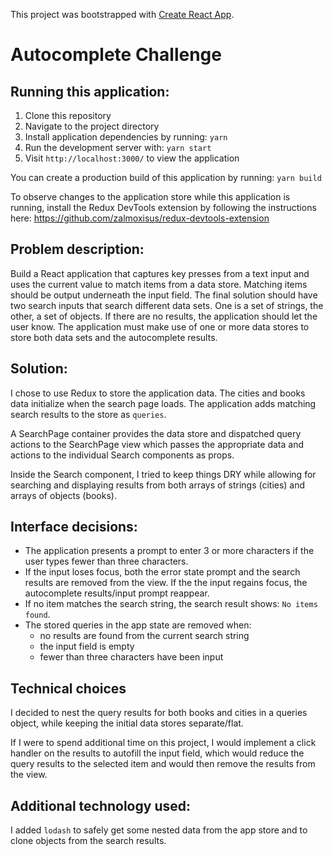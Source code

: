This project was bootstrapped with [Create React App](https://github.com/facebook/create-react-app).

# Autocomplete Challenge

## Running this application:
1. Clone this repository
2. Navigate to the project directory
3. Install application dependencies by running: `yarn`
4. Run the development server with: `yarn start`
5. Visit `http://localhost:3000/` to view the application

You can create a production build of this application by running: `yarn build`

To observe changes to the application store while this application is running, install the Redux DevTools extension by following the instructions here:
https://github.com/zalmoxisus/redux-devtools-extension

## Problem description:
Build a React application that captures key presses from a text input and uses the current value to match items from a data store.
Matching items should be output underneath the input field.
The final solution should have two search inputs that search different data sets. One is a set of strings, the other, a set of objects.
If there are no results, the application should let the user know.
The application must make use of one or more data stores to store both data sets and the autocomplete results.

## Solution:
I chose to use Redux to store the application data. The cities and books data initialize when the search page loads. The application adds matching search results to the store as `queries`.

A SearchPage container provides the data store and dispatched query actions to the SearchPage view which passes the appropriate data and actions to the individual Search components as props.

Inside the Search component, I tried to keep things DRY while allowing for searching and displaying results from both arrays of strings (cities) and arrays of objects (books).

## Interface decisions:
- The application presents a prompt to enter 3 or more characters if the user types fewer than three characters.
- If the input loses focus, both the error state prompt and the search results are removed from the view. If the the input regains focus, the autocomplete results/input prompt reappear.
- If no item matches the search string, the search result shows: `No items found`.
- The stored queries in the app state are removed when:
  - no results are found from the current search string
  - the input field is empty
  - fewer than three characters have been input 

## Technical choices
I decided to nest the query results for both books and cities in a queries object, while keeping the initial data stores separate/flat.

If I were to spend additional time on this project, I would implement a click handler on the results to autofill the input field, which would reduce the query results to the selected item and would then remove the results from the view.

## Additional technology used:
I added `lodash` to safely get some nested data from the app store and to clone objects from the search results.
